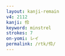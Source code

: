 ```yaml
---
layout: kanji-remain
v4: 2112
kanji: 伶
keyword: minstrel
strokes: 7
on-yomi: レイ
permalink: /rtk/伶/
---
```






